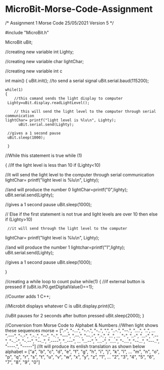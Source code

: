 # MicroBit-Morse-Code-Assignment

/*
Assignment 1
Morse Code
25/05/2021
Version 5
*/

#include "MicroBit.h"

MicroBit uBit;

//creating new variable
int Lighty;

//creating new variable
char lightChar;

//creating new variable
int c

int main()
{
    uBit.init();
    //to send a serial signal
    uBit.serial.baud(115200);
    
    while(1)
    {
        //this comand sends the light display to computer
     Lighty=uBit.display.readLightLevel();
        
        // this will send the light level to the computer through serial communication
    lightChar= printf("light level is %lu\n", Lighty);
          uBit.serial.send(Lighty);
     
     //gives a 1 second pause
     uBit.sleep(1000);
     
     }
     
//While this statement is true
 while (1)
 
 {
 //If the light level is less than 10
 if (Lighty<10)
 
 //it will send the light level to the computer through serial communication
 lightChar= printf("light level is %lu\n", Lighty);
 
 //and will produce the number 0
 lightChar=printf("0",lighty);
 uBit.serial.send(Lighty);
 
 //gives a 1 second pause
 uBit.sleep(1000);
  
  // Else if the first statement is not true and light levels are over 10 then 
 else if (Lighty>10)
 
     //it will send through the light level to the computer
 lightChar= printf("light level is %lu\n", Lighty);
 
 //and will produce the number 1
 lightchar=printf("1",lighty);
 uBit.serial.send(Lighty);
 
 //gives a 1 second pause
 uBit.sleep(1000);
 
 }
 
 //creating a while loop to count pulse
 while(1)
 {
//if external button is pressed
    if (uBit.io.P0.getDigitalValue()==1);
 
//Counter adds 1
    C++;

//Microbit displays whatever C is
    uBit.display.print(C);

//uBit pauses for 2 seconds after button pressed
    uBit.sleep(2000);
 }
 
 //Conversion from Morse Code to Alphabet & Numbers 
 //When light shows these sequences
morse = [".-", "-...", "-.-.", "-..", ".", "..-.", "--.", "....", "..", ...
".---", "-.-", ".-..", "--", "-.", "---", ".--.", "--.-", ".-.", "...", ...
"-", "..-", "...-", ".--", "-..-", "-.--", "--..", ".----", "..---", ...
"...--", "....-", ".....", "-....", "--...", "---..", "----.", "-----"]
//It will produce its enlish translation as shown below
alphabet = ["a", "b", "c", "d", "e", "f", "g", "h", "i", "j", "k", "l", ...
"m", "n", "o", "p", "q", "r", "s", "t", "u", "v", "w", "x", "y", "z", "1", ...
"2", "3", "4", "5", "6", "7", "8", "9", "0"]
